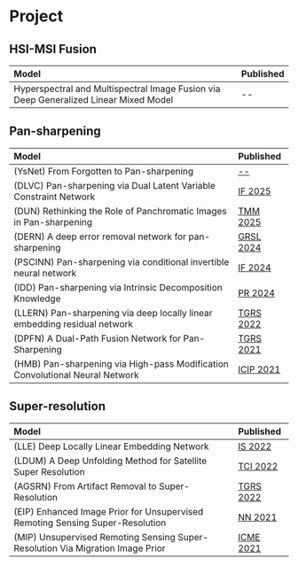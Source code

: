 # Project

## HSI-MSI Fusion
|Model |Published |
|:-----|:---------|
|Hyperspectral and Multispectral Image Fusion via Deep Generalized Linear Mixed Model| --|

## Pan-sharpening 
|Model |Published |
|:-----|:---------|
|(YsNet) From Forgotten to Pan-sharpening| [--](https://github.com/jiaming-wang/Project/tree/main/PS/YsNet)|
|(DLVC) Pan-sharpening via Dual Latent Variable Constraint Network| [IF 2025](https://github.com/jiaming-wang/Project/tree/main/PS/DLVC)|
|(DUN) Rethinking the Role of Panchromatic Images in Pan-sharpening| [TMM 2025](https://github.com/jiaming-wang/Project/tree/main/PS/DUN)|
|(DERN) A deep error removal network for pan-sharpening| [GRSL 2024](https://github.com/jiaming-wang/Project/tree/main/PS/DERN)|
|(PSCINN) Pan-sharpening via conditional invertible neural network| [IF 2024](https://github.com/jiaming-wang/Project/tree/main/PS/PSCINN)|
|(IDD) Pan-sharpening via Intrinsic Decomposition Knowledge| [PR 2024](https://github.com/jiaming-wang/Project/tree/main/PS/IDD)|
|(LLERN) Pan-sharpening via deep locally linear embedding residual network| [TGRS 2022](https://github.com/jiaming-wang/Project/tree/main/PS/LLERN)|
|(DPFN) A Dual-Path Fusion Network for Pan-Sharpening| [TGRS 2021](https://github.com/jiaming-wang/Project/tree/main/PS/DPFN)|
|(HMB) Pan-sharpening via High-pass Modification Convolutional Neural Network| [ICIP 2021](https://github.com/jiaming-wang/Project/tree/main/PS/DPFN)|

## Super-resolution
|Model |Published |
|:-----|:---------|
|(LLE) Deep Locally Linear Embedding Network| [IS 2022](https://github.com/jiaming-wang/Project/tree/main/SR/LLE)|
|(LDUM) A Deep Unfolding Method for Satellite Super Resolution | [TCI 2022](https://github.com/jiaming-wang/Project/tree/main/SR/LDUM)|
|(AGSRN) From Artifact Removal to Super-Resolution| [TGRS 2022](https://github.com/jiaming-wang/Project/tree/main/SR/ARSGN)|
|(EIP) Enhanced Image Prior for Unsupervised Remoting Sensing Super-Resolution | [NN 2021](https://github.com/jiaming-wang/Project/tree/main/SR/EIP)|
|(MIP) Unsupervised Remoting Sensing Super-Resolution Via Migration Image Prior| [ICME 2021](https://github.com/jiaming-wang/Project/tree/main/SR/EIP)|

